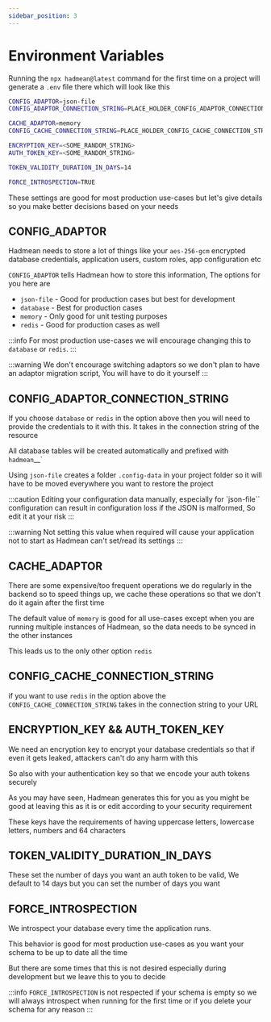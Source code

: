 ```yaml
---
sidebar_position: 3
---
```


# Environment Variables

Running the `npx hadmean@latest` command for the first time on a project will generate a `.env` file there which will look like this

```bash title=".env.local"
CONFIG_ADAPTOR=json-file
CONFIG_ADAPTOR_CONNECTION_STRING=PLACE_HOLDER_CONFIG_ADAPTOR_CONNECTION_STRING

CACHE_ADAPTOR=memory
CONFIG_CACHE_CONNECTION_STRING=PLACE_HOLDER_CONFIG_CACHE_CONNECTION_STRING

ENCRYPTION_KEY=<SOME_RANDOM_STRING>
AUTH_TOKEN_KEY=<SOME_RANDOM_STRING>

TOKEN_VALIDITY_DURATION_IN_DAYS=14

FORCE_INTROSPECTION=TRUE
```

These settings are good for most production use-cases but let's give details so you make better decisions based on your needs

## CONFIG_ADAPTOR
Hadmean needs to store a lot of things like your `aes-256-gcm` encrypted database credentials, application users, custom roles, app configuration etc

`CONFIG_ADAPTOR` tells Hadmean how to store this information, The options for you here are

 - `json-file` - Good for production cases but best for development
 - `database` - Best for production cases
 - `memory` - Only good for unit testing purposes
 - `redis` - Good for production cases as well

:::info
For most production use-cases we will encourage changing this to `database` or `redis`.
:::

:::warning
 We don't encourage switching adaptors so we don't plan to have an adaptor migration script, You will have to do it yourself
:::

## CONFIG_ADAPTOR_CONNECTION_STRING
If you choose `database` or `redis` in the option above then you will need to provide the credentials to it with this. It takes in the connection string of the resource

All database tables will be created automatically and prefixed with `hadmean`__`

Using `json-file` creates a folder `.config-data` in your project folder so it will have to be moved everywhere you want to restore the project

:::caution
Editing your configuration data manually, especially for `json-file`` configuration can result in configuration loss if the JSON is malformed, So edit it at your risk
:::

:::warning
Not setting this value when required will cause your application not to start as Hadmean can't set/read its settings
:::

## CACHE_ADAPTOR
There are some expensive/too frequent operations we do regularly in the backend so to speed things up, we cache these operations so that we don't do it again after the first time

The default value of `memory` is good for all use-cases except when you are running multiple instances of Hadmean, so the data needs to be synced in the other instances

This leads us to the only other option `redis`

## CONFIG_CACHE_CONNECTION_STRING
if you want to use `redis` in the option above the `CONFIG_CACHE_CONNECTION_STRING` takes in the connection string to your URL

## ENCRYPTION_KEY && AUTH_TOKEN_KEY
We need an encryption key to encrypt your database credentials so that if even it gets leaked, attackers can't do any harm with this

So also with your authentication key so that we encode your auth tokens securely

As you may have seen, Hadmean generates this for you as you might be good at leaving this as it is or edit according to your security requirement

These keys have the requirements of having uppercase letters, lowercase letters, numbers and 64 characters


## TOKEN_VALIDITY_DURATION_IN_DAYS
These set the number of days you want an auth token to be valid, We default to 14 days but you can set the number of days you want

## FORCE_INTROSPECTION
We introspect your database every time the application runs. 

This behavior is good for most production use-cases as you want your schema to be up to date all the time

But there are some times that this is not desired especially during development but we leave this to you to decide

:::info
`FORCE_INTROSPECTION` is not respected if your schema is empty so we will always introspect when running for the first time or if you delete your schema for any reason
:::